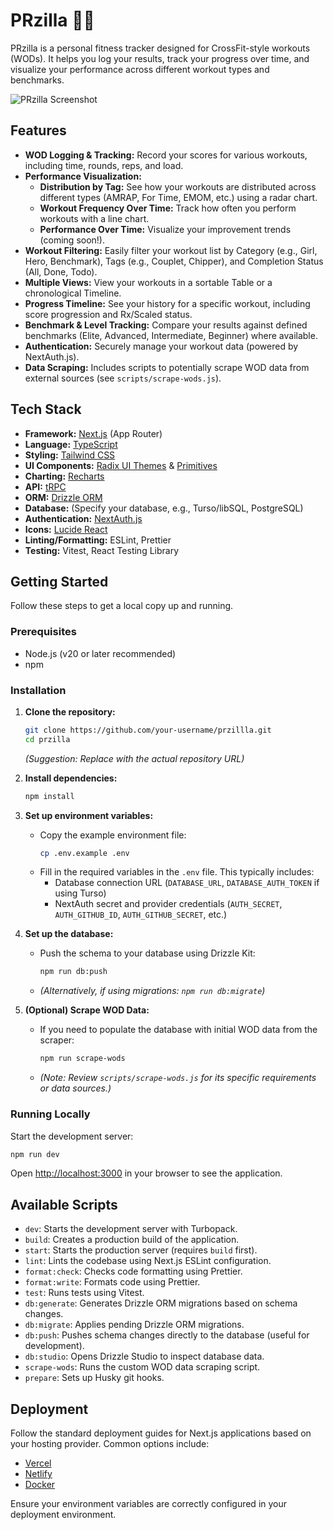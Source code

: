 # PRzilla 🏋️‍♀️

PRzilla is a personal fitness tracker designed for CrossFit-style workouts (WODs). It helps you log your results, track your progress over time, and visualize your performance across different workout types and benchmarks.

![PRzilla Screenshot](https://www.przilla.app/images/og.png)

## Features

- **WOD Logging & Tracking:** Record your scores for various workouts, including time, rounds, reps, and load.
- **Performance Visualization:**
  - **Distribution by Tag:** See how your workouts are distributed across different types (AMRAP, For Time, EMOM, etc.) using a radar chart.
  - **Workout Frequency Over Time:** Track how often you perform workouts with a line chart.
  - **Performance Over Time:** Visualize your improvement trends (coming soon!).
- **Workout Filtering:** Easily filter your workout list by Category (e.g., Girl, Hero, Benchmark), Tags (e.g., Couplet, Chipper), and Completion Status (All, Done, Todo).
- **Multiple Views:** View your workouts in a sortable Table or a chronological Timeline.
- **Progress Timeline:** See your history for a specific workout, including score progression and Rx/Scaled status.
- **Benchmark & Level Tracking:** Compare your results against defined benchmarks (Elite, Advanced, Intermediate, Beginner) where available.
- **Authentication:** Securely manage your workout data (powered by NextAuth.js).
- **Data Scraping:** Includes scripts to potentially scrape WOD data from external sources (see `scripts/scrape-wods.js`).

## Tech Stack

- **Framework:** [Next.js](https://nextjs.org/) (App Router)
- **Language:** [TypeScript](https://www.typescriptlang.org/)
- **Styling:** [Tailwind CSS](https://tailwindcss.com/)
- **UI Components:** [Radix UI Themes](https://www.radix-ui.com/themes) & [Primitives](https://www.radix-ui.com/primitives)
- **Charting:** [Recharts](https://recharts.org/)
- **API:** [tRPC](https://trpc.io/)
- **ORM:** [Drizzle ORM](https://orm.drizzle.team/)
- **Database:** (Specify your database, e.g., Turso/libSQL, PostgreSQL)
- **Authentication:** [NextAuth.js](https://next-auth.js.org/)
- **Icons:** [Lucide React](https://lucide.dev/)
- **Linting/Formatting:** ESLint, Prettier
- **Testing:** Vitest, React Testing Library

## Getting Started

Follow these steps to get a local copy up and running.

### Prerequisites

- Node.js (v20 or later recommended)
- npm

### Installation

1.  **Clone the repository:**

    ```bash
    git clone https://github.com/your-username/przillla.git
    cd przilla
    ```

    _(Suggestion: Replace with the actual repository URL)_

2.  **Install dependencies:**

    ```bash
    npm install
    ```

3.  **Set up environment variables:**

    - Copy the example environment file:
      ```bash
      cp .env.example .env
      ```
    - Fill in the required variables in the `.env` file. This typically includes:
      - Database connection URL (`DATABASE_URL`, `DATABASE_AUTH_TOKEN` if using Turso)
      - NextAuth secret and provider credentials (`AUTH_SECRET`, `AUTH_GITHUB_ID`, `AUTH_GITHUB_SECRET`, etc.)

4.  **Set up the database:**

    - Push the schema to your database using Drizzle Kit:
      ```bash
      npm run db:push
      ```
    - _(Alternatively, if using migrations: `npm run db:migrate`)_

5.  **(Optional) Scrape WOD Data:**
    - If you need to populate the database with initial WOD data from the scraper:
      ```bash
      npm run scrape-wods
      ```
    - _(Note: Review `scripts/scrape-wods.js` for its specific requirements or data sources.)_

### Running Locally

Start the development server:

```bash
npm run dev
```

Open [http://localhost:3000](http://localhost:3000) in your browser to see the application.

## Available Scripts

- `dev`: Starts the development server with Turbopack.
- `build`: Creates a production build of the application.
- `start`: Starts the production server (requires `build` first).
- `lint`: Lints the codebase using Next.js ESLint configuration.
- `format:check`: Checks code formatting using Prettier.
- `format:write`: Formats code using Prettier.
- `test`: Runs tests using Vitest.
- `db:generate`: Generates Drizzle ORM migrations based on schema changes.
- `db:migrate`: Applies pending Drizzle ORM migrations.
- `db:push`: Pushes schema changes directly to the database (useful for development).
- `db:studio`: Opens Drizzle Studio to inspect database data.
- `scrape-wods`: Runs the custom WOD data scraping script.
- `prepare`: Sets up Husky git hooks.

## Deployment

Follow the standard deployment guides for Next.js applications based on your hosting provider. Common options include:

- [Vercel](https://create.t3.gg/en/deployment/vercel)
- [Netlify](https://create.t3.gg/en/deployment/netlify)
- [Docker](https://create.t3.gg/en/deployment/docker)

Ensure your environment variables are correctly configured in your deployment environment.
